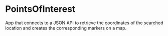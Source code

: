 # PointsOfInterest
App that connects to a JSON API to retrieve the coordinates of the searched location and creates the corresponding markers on a map.
